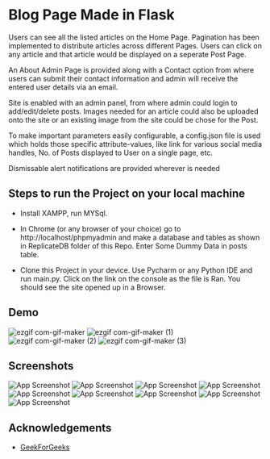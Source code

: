 
# Blog Page Made in Flask
Users can see all the listed articles on the Home Page. 
Pagination has been implemented to distribute articles across different Pages. Users can click on any article and that article would be displayed on a seperate Post Page.

An About Admin Page is provided along with a Contact option from where users can submit their contact information and admin will receive the entered user details via an email.

Site is enabled with an admin panel, from where admin could login to add/edit/delete posts.
Images needed for an article could also be uploaded onto the site or an existing image from the site could be chose for the Post.

To make important parameters easily configurable, a config.json file is used which holds those specific attribute-values, like link for various social media handles, No. of Posts displayed to User on a single page, etc.

Dismissable alert notifications are provided wherever is needed

## Steps to run the Project on your local machine

- Install XAMPP, run MYSql.

- In Chrome (or any browser of your choice) go to http://localhost/phpmyadmin and make a database and tables as shown in ReplicateDB folder of this Repo. Enter Some Dummy Data in posts table.

- Clone this Project in your device. Use Pycharm or any Python IDE and run main.py. Click on the link on the console as the file is Ran. You should see the site opened up in a Browser.

## Demo

![ezgif com-gif-maker](https://user-images.githubusercontent.com/64270418/169623551-da48e79f-af16-486d-9c1b-98c65aba34ac.gif)
![ezgif com-gif-maker (1)](https://user-images.githubusercontent.com/64270418/169623561-668ba68e-478c-41fe-ad76-48879ba5386a.gif)
![ezgif com-gif-maker (2)](https://user-images.githubusercontent.com/64270418/169623559-df0584e1-26bc-42c0-9162-2f3a36693b71.gif)
![ezgif com-gif-maker (3)](https://user-images.githubusercontent.com/64270418/169623556-c1854fa5-8652-457c-bc48-3bbd8620967d.gif)

## Screenshots

![App Screenshot](https://d1vg9wkrun3t3k.cloudfront.net/users/5edb2893-05a4-44db-a779-b6d26b6657e7/forever_files/de955d8e-0fc3-4d46-913b-10d2b84f5aa8/original.png?format=jpg&quality=85)
![App Screenshot](https://d1vg9wkrun3t3k.cloudfront.net/users/5edb2893-05a4-44db-a779-b6d26b6657e7/forever_files/156cb531-e973-4f09-bd1d-84d2617784fe/original.png?format=jpg&width=1920&height=1080&quality=85)
![App Screenshot](https://d1vg9wkrun3t3k.cloudfront.net/users/5edb2893-05a4-44db-a779-b6d26b6657e7/forever_files/493ae9b2-3afd-462c-9dfb-5d5e8263c31a/w2048.jpg?format=jpg&width=1920&height=1080&quality=85)
![App Screenshot](https://d1vg9wkrun3t3k.cloudfront.net/users/5edb2893-05a4-44db-a779-b6d26b6657e7/forever_files/33356bcf-247a-4c92-b043-f306079c5d0b/w2048.jpg?format=jpg&width=1920&height=1080&quality=85)
![App Screenshot](https://d1vg9wkrun3t3k.cloudfront.net/users/5edb2893-05a4-44db-a779-b6d26b6657e7/forever_files/5936dc56-ba33-4a9b-bd25-c0da1a51ae27/original.png?format=jpg&width=1920&height=1080&quality=85)
![App Screenshot](https://d1vg9wkrun3t3k.cloudfront.net/users/5edb2893-05a4-44db-a779-b6d26b6657e7/forever_files/3224556b-45b9-4257-8310-632336c7f11b/original.png?format=jpg&width=1920&height=1080&quality=85)
![App Screenshot](https://d1vg9wkrun3t3k.cloudfront.net/users/5edb2893-05a4-44db-a779-b6d26b6657e7/forever_files/6106e596-6f43-467a-8302-dd6da533ab91/original.png?format=jpg&width=1920&height=1080&quality=85)
![App Screenshot](https://d1vg9wkrun3t3k.cloudfront.net/users/5edb2893-05a4-44db-a779-b6d26b6657e7/forever_files/e739b745-98dd-41fb-8e68-df59808e3527/original.png?format=jpg&width=1920&height=1080&quality=85)
![App Screenshot](https://d1vg9wkrun3t3k.cloudfront.net/users/5edb2893-05a4-44db-a779-b6d26b6657e7/forever_files/dc871696-7dbe-45a2-8d7d-806a9cd96d8b/original.png?format=jpg&width=1920&height=1080&quality=85)



## Acknowledgements

 - [GeekForGeeks](https://www.geeksforgeeks.org/)

